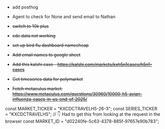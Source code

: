 - add posthog

- Agent to check for None and send email to Nathan

- ~~switch to 10k plus~~
- ~~cdc data not working~~
- ~~set up bird flu dashboard namecheap~~
- ~~Add email names to google sheet~~
- ~~Add this kalshi case - https://kalshi.com/markets/kxh5n1cases/h5n1-cases~~
- ~~Get timeseries data for polymarket~~
- ~~Fetch metaculus market: https://www.metaculus.com/questions/30960/10000-h5-avian-influenza-cases-in-us-end-of-2025/~~

const MARKET_TICKER = "KXCDCTRAVELH5-26-3";
const SERIES_TICKER = "KXCDCTRAVELH5";
// 👇 Had to get this from looking at the request in the browser
const MARKET_ID = "d02240fe-5c63-4378-885f-97657e90b783";
